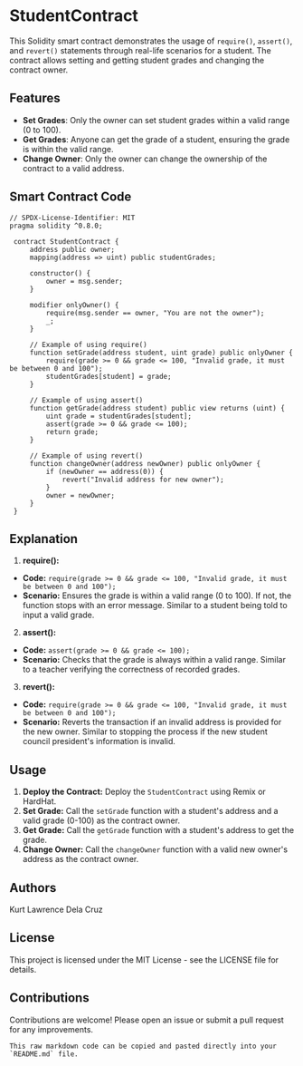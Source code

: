 # StudentContract

This Solidity smart contract demonstrates the usage of `require()`, `assert()`, and `revert()` statements through real-life scenarios for a student. The contract allows setting and getting student grades and changing the contract owner.

## Features

- **Set Grades**: Only the owner can set student grades within a valid range (0 to 100).
- **Get Grades**: Anyone can get the grade of a student, ensuring the grade is within the valid range.
- **Change Owner**: Only the owner can change the ownership of the contract to a valid address.

## Smart Contract Code

   ```solidity
   // SPDX-License-Identifier: MIT
   pragma solidity ^0.8.0;
    
    contract StudentContract {
        address public owner;
        mapping(address => uint) public studentGrades;
    
        constructor() {
            owner = msg.sender;
        }
    
        modifier onlyOwner() {
            require(msg.sender == owner, "You are not the owner");
            _;
        }
    
        // Example of using require()
        function setGrade(address student, uint grade) public onlyOwner {
            require(grade >= 0 && grade <= 100, "Invalid grade, it must be between 0 and 100");
            studentGrades[student] = grade;
        }
    
        // Example of using assert()
        function getGrade(address student) public view returns (uint) {
            uint grade = studentGrades[student];
            assert(grade >= 0 && grade <= 100);
            return grade;
        }
    
        // Example of using revert()
        function changeOwner(address newOwner) public onlyOwner {
            if (newOwner == address(0)) {
                revert("Invalid address for new owner");
            }
            owner = newOwner;
        }
    }
   ```
## Explanation

1. **require():**
   
- **Code:** ```require(grade >= 0 && grade <= 100, "Invalid grade, it must be between 0 and 100");```
- **Scenario:** Ensures the grade is within a valid range (0 to 100). If not, the function stops with an error message. Similar to a student being told to input a valid grade.
  
2. **assert():**
   
- **Code:** ```assert(grade >= 0 && grade <= 100);```
- **Scenario:** Checks that the grade is always within a valid range. Similar to a teacher verifying the correctness of recorded grades.

3. **revert():**
   
- **Code:** ```require(grade >= 0 && grade <= 100, "Invalid grade, it must be between 0 and 100");```
- **Scenario:** Reverts the transaction if an invalid address is provided for the new owner. Similar to stopping the process if the new student council president's information is invalid.

## Usage

1. **Deploy the Contract:** Deploy the `StudentContract` using Remix or HardHat.
2. **Set Grade:** Call the `setGrade` function with a student's address and a valid grade (0-100) as the contract owner.
3. **Get Grade:** Call the `getGrade` function with a student's address to get the grade.
4. **Change Owner:** Call the `changeOwner` function with a valid new owner's address as the contract owner.

## Authors

Kurt Lawrence Dela Cruz

## License

This project is licensed under the MIT License - see the LICENSE file for details.

## Contributions

Contributions are welcome! Please open an issue or submit a pull request for any improvements.

```
This raw markdown code can be copied and pasted directly into your `README.md` file.
```
